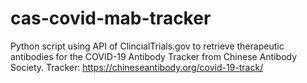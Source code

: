 # cas-covid-mab-tracker
 Python script using API of ClincialTrials.gov to retrieve therapeutic antibodies for the COVID-19 Antibody Tracker from Chinese Antibody Society. Tracker: https://chineseantibody.org/covid-19-track/ 
